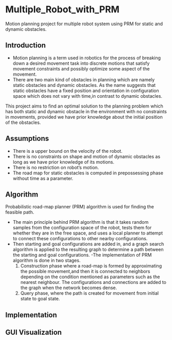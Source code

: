 # Multiple_Robot_with_PRM

Motion planning project for multiple robot system using PRM for static and dynamic obstacles.

## Introduction

- Motion planning is a term used in robotics for the process of breaking down a desired movement task into discrete motions that satisfy movement constraints and possibly optimize some aspect of the
movement.
- There are two main kind of obstacles in planning which are namely static obstacles and dynamic obstacles. As the
name suggests that static obstacles have a fixed position and orientation in configuration space which does
not vary with time,in contrast to dynamic obstacles.

This project aims to find an optimal solution to the planning problem which has both static and
dynamic obstacle in the environment with no constraints in movements, provided we have prior knowledge
about the initial position of the obstacles.

## Assumptions
- There is a upper bound on the velocity of the robot.
- There is no constraints on shape and motion of dynamic obstacles as long as we have prior knowledge
of its motions.
- There is no restriction on robot’s motion.
- The road map for static obstacles is computed in prepossessing phase without time as a parameter.

##  Algorithm
Probabilistic road-map planner (PRM) algorithm is used for finding the feasible path. 
- The main principle behind PRM algorithm is that it takes random samples
from the configuration space of the robot, tests them for whether they are in the free space, and uses a local
planner to attempt to connect these configurations to other nearby configurations. 
- Then starting and goal configurations are added in, and a graph search algorithm is applied to the resulting graph to determine a
path between the starting and goal configurations.
-The implementation of PRM algorithm is done in two stages. 
  1) Construction phase where a road-map is formed by approximating the
possible movement,and then it is connected to neighbors depending on the condition mentioned as parameters
such as the nearest neighbour. The configurations and connections are added to the graph when the network
becomes dense.
  2) Query phase, where the path is created for movement from initial state to goal state.
## Implementation 

## GUI Visualization
